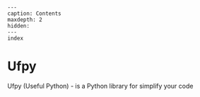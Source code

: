 ```{toctree}
---
caption: Contents
maxdepth: 2
hidden:
---
index
```

# Ufpy

Ufpy (Useful Python) - is a Python library for simplify your code
